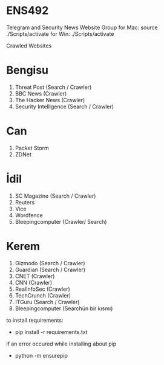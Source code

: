 # ENS492

Telegram and Security News Website Group
for Mac: source ./Scripts/activate
for Win: ./Scripts/activate

Crawled Websites

# Bengisu

1. Threat Post (Search / Crawler)
2. BBC News (Crawler)
3. The Hacker News (Crawler)
4. Security Intelligence (Search / Crawler)

# Can

1. Packet Storm
2. ZDNet

# İdil

1. SC Magazine (Search / Crawler)
2. Reuters
3. Vice
4. Wordfence
5. Bleepingcomputer (Crawler/ Search)

# Kerem

1. Gizmodo (Search / Crawler)
2. Guardian (Search / Crawler)
3. CNET (Crawler)
4. CNN (Crawler)
5. RealInfoSec (Crawler)
6. TechCrunch (Crawler)
7. ITGuru (Search / Crawler)
8. Bleepingcomputer (Searchün bir kısmı)

to install requirements:

- pip install -r requirements.txt

if an error occured while installing about pip

- python -m ensurepip
